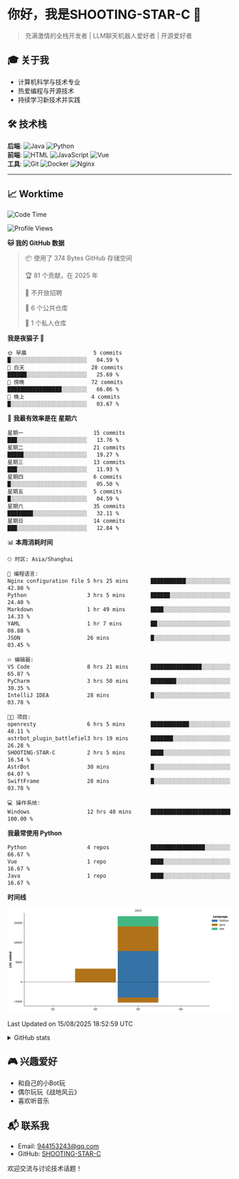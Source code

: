 # 你好，我是SHOOTING-STAR-C 👋 
> 充满激情的全栈开发者 | LLM聊天机器人爱好者 | 开源爱好者 

## 🎓 关于我
- 计算机科学与技术专业
- 热爱编程与开源技术
- 持续学习新技术并实践

## 🛠️ 技术栈
**后端**: ![Java](https://img.shields.io/badge/Java-熟练-blue) ![Python](https://img.shields.io/badge/Python-掌握-green)  
**前端**: ![HTML](https://img.shields.io/badge/HTML-熟练-blue) ![JavaScript](https://img.shields.io/badge/JavaScript-熟练-blue) ![Vue](https://img.shields.io/badge/Vue.js-熟练-blue)  
**工具**: ![Git](https://img.shields.io/badge/Git-熟练-blue) ![Docker](https://img.shields.io/badge/Docker-掌握-green) ![Nginx](https://img.shields.io/badge/Nginx-熟练-blue)  

-------
## 📈 Worktime
<!--START_SECTION:waka-->
![Code Time](http://img.shields.io/badge/Code%20Time-20%20hrs%2053%20mins-blue)

![Profile Views](http://img.shields.io/badge/%E4%B8%AA%E4%BA%BA%E8%B5%84%E6%96%99%E8%A7%82%E7%9C%8B%E6%AC%A1%E6%95%B0-33-blue)

**🐱 我的 GitHub 数据** 

> 📦  使用了 374 Bytes GitHub 存储空间 
 > 
> 🏆 81 个贡献，在 2025 年
 > 
> 🚫 不开放招聘
 > 
> 📜 6 个公共仓库 
 > 
> 🔑 1 个私人仓库 
 > 
**我是夜猫子 🦉** 

```text
🌞 早晨                     5 commits           █░░░░░░░░░░░░░░░░░░░░░░░░   04.59 % 
🌆 白天                     28 commits          ██████░░░░░░░░░░░░░░░░░░░   25.69 % 
🌃 傍晚                     72 commits          █████████████████░░░░░░░░   66.06 % 
🌙 晚上                     4 commits           █░░░░░░░░░░░░░░░░░░░░░░░░   03.67 % 
```
📅 **我最有效率是在 星期六** 

```text
星期一                      15 commits          ███░░░░░░░░░░░░░░░░░░░░░░   13.76 % 
星期二                      21 commits          █████░░░░░░░░░░░░░░░░░░░░   19.27 % 
星期三                      13 commits          ███░░░░░░░░░░░░░░░░░░░░░░   11.93 % 
星期四                      6 commits           █░░░░░░░░░░░░░░░░░░░░░░░░   05.50 % 
星期五                      5 commits           █░░░░░░░░░░░░░░░░░░░░░░░░   04.59 % 
星期六                      35 commits          ████████░░░░░░░░░░░░░░░░░   32.11 % 
星期日                      14 commits          ███░░░░░░░░░░░░░░░░░░░░░░   12.84 % 
```


📊 **本周消耗时间** 

```text
🕑︎ 时区: Asia/Shanghai

💬 编程语言: 
Nginx configuration file 5 hrs 25 mins       ███████████░░░░░░░░░░░░░░   42.80 % 
Python                   3 hrs 5 mins        ██████░░░░░░░░░░░░░░░░░░░   24.40 % 
Markdown                 1 hr 49 mins        ████░░░░░░░░░░░░░░░░░░░░░   14.33 % 
YAML                     1 hr 7 mins         ██░░░░░░░░░░░░░░░░░░░░░░░   08.88 % 
JSON                     26 mins             █░░░░░░░░░░░░░░░░░░░░░░░░   03.45 % 

🔥 编辑器: 
VS Code                  8 hrs 21 mins       ████████████████░░░░░░░░░   65.87 % 
PyCharm                  3 hrs 50 mins       ████████░░░░░░░░░░░░░░░░░   30.35 % 
IntelliJ IDEA            28 mins             █░░░░░░░░░░░░░░░░░░░░░░░░   03.78 % 

🐱‍💻 项目: 
openresty                6 hrs 5 mins        ████████████░░░░░░░░░░░░░   48.11 % 
astrbot_plugin_battlefiel3 hrs 19 mins       ███████░░░░░░░░░░░░░░░░░░   26.28 % 
SHOOTING-STAR-C          2 hrs 5 mins        ████░░░░░░░░░░░░░░░░░░░░░   16.54 % 
AstrBot                  30 mins             █░░░░░░░░░░░░░░░░░░░░░░░░   04.07 % 
SwiftFrame               28 mins             █░░░░░░░░░░░░░░░░░░░░░░░░   03.78 % 

💻 操作系统: 
Windows                  12 hrs 40 mins      █████████████████████████   100.00 % 
```

**我最常使用 Python** 

```text
Python                   4 repos             █████████████████░░░░░░░░   66.67 % 
Vue                      1 repo              ████░░░░░░░░░░░░░░░░░░░░░   16.67 % 
Java                     1 repo              ████░░░░░░░░░░░░░░░░░░░░░   16.67 % 
```



**时间线**

![Lines of Code chart](https://raw.githubusercontent.com/SHOOTING-STAR-C/SHOOTING-STAR-C/main/assets/bar_graph.png)


 Last Updated on 15/08/2025 18:52:59 UTC
<!--END_SECTION:waka-->

<details>
<summary>GitHub stats</summary>

## GitHub stats
[![GitHub stats](https://github-readme-stats.vercel.app/api?username=SHOOTING-STAR-C&show_icons=true&theme=default)](https://github.com/SHOOTING-STAR-C)

</details>

## 🎮 兴趣爱好
- 和自己的小Bot玩
- 偶尔玩玩《战地风云》
- 喜欢听音乐

## 📬 联系我
- Email: 944153243@qq.com
- GitHub: [SHOOTING-STAR-C](https://github.com/SHOOTING-STAR-C)

欢迎交流与讨论技术话题！
